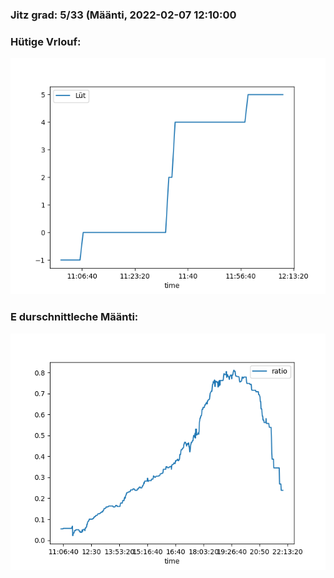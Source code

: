 ### Jitz grad: 5/33 (Määnti, 2022-02-07 12:10:00

### Hütige Vrlouf:
![Graph](Today.png)

### E durschnittleche Määnti:
![Graph](Määnti.png)